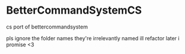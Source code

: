 # BetterCommandSystemCS
cs port of bettercommandsystem

pls ignore the folder names they're irrelevantly named ill refactor later i promise <3
